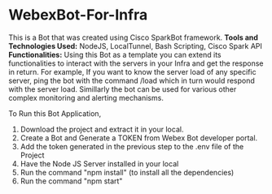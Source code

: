 # WebexBot-For-Infra
This is a Bot that was created using Cisco SparkBot framework.
**Tools and Technologies Used:** NodeJS, LocalTunnel, Bash Scripting, Cisco Spark API
**Functionalities:**
Using this Bot as a template you can extend its functionalities to interact with the servers in your Infra and get the response in return.
For example, If you want to know the server load of any specific server, ping the bot with the command /load which in turn would respond with the server load.
Simillarly the bot can be used for various other complex monitoring and alerting mechanisms.

To Run this Bot Application,
1) Download the project and extract it in your local.
2) Create a Bot and Generate a TOKEN from Webex Bot developer portal.
3) Add the token generated in the previous step to the .env file of the Project
4) Have the Node JS Server installed in your local
5) Run the command "npm install" (to install all the dependencies)
6) Run the command "npm start"
